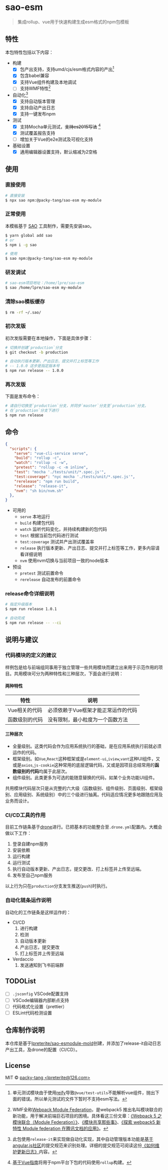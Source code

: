 # sao-esm

> 集成rollup、vue用于快速构建生成esm格式的npm包模板

## 特性

本包特性包括以下内容：

* 构建
  * [x] 包产出支持，支持umd/cjs/esm格式内容的产出[^1]
  * [x] 包含babel兼容
  * [x] 支持Vue组件构建及本地调试
  * [ ] 支持WMF特性[^4]
* 自动化[^2]
  * [x] 支持自动版本管理
  * [x] 支持自动产出日志
  * [x] 支持一键发布npm
* 测试
  * [x] 支持Mocha单元测试，~~支持es2015写法~~ [^3]
  * [x] 测试覆盖报告支持
  * [ ] 增加关于Vue的e2e测试及可视化支持
* 基础设置
  * [x] 通用编辑器设置支持，默认缩减为2空格

## 使用

### 直接使用

```sh
# 直接安装
$ npx sao npm:@packy-tang/sao-esm my-module
```

### 正常使用

本模板基于 [SAO](https://github.com/saojs/sao) 工具制作，需要先安装sao。

```bash
$ yarn global add sao
# or
$ npm i -g sao

# 使用
$ sao npm:@packy-tang/sao-esm my-module
```

### 研发调试

```bash
# sao-esm项目地址：/home/lpre/sao-esm
$ sao /home/lpre/sao-esm my-module
```

### 清除sao模板缓存

```bash
$ rm -rf ~/.sao/
```

### 初次发版

初次发版需要在本地操作，下面是具体步骤：

```sh
# 切换并创建`production`分支
$ git checkout -b production

# 自动执行版本更新、产出日志、提交并打上标签等工作
# -- 1.0.0 这步是指定版本号
$ npm run release -- 1.0.0
```

### 再次发版

下面是发布命令：

```sh
# 请自行切换至`production`分支，并同步`master`分支至`production`分支。
# 在`production`分支下进行
$ npm run release
```

## 命令

```json
{
  "scripts": {
    "serve": "vue-cli-service serve",
    "build": "rollup -c",
    "watch": "rollup -c -w",
    "pretest": "rollup -c -m inline",
    "test": "mocha './tests/unit/*.spec.js'",
    "test:coverage": "nyc mocha './tests/unit/*.spec.js'",
    "rerelease": "npm run build",
    "release": "release-it",
    "nvm": "sh bin/nvm.sh"
  },
}
```

* 可用的
  * `serve` 本地运行
  * `build` 构建包代码
  * `watch` 监听代码变化，并持续构建新的包代码
  * `test` 根据当前包代码进行测试
  * `test:coverage` 测试并产出测试覆盖率
  * `release` 执行版本更新、产出日志、提交并打上标签等工作，更多内容请看详细说明
  * `nvm` 使用nvm切换与当前项目一致的node版本
* 预设
  * `pretest` 测试前置命令
  * `rerelease` 自动发布的前置命令

### release命令详细说明

```sh
# 指定升级版本
$ npm run release 1.0.1 

# 自动完成
$ npm run release -- --ci
```

## 说明与建议

### 代码模块的定义的建议

样例包是给与前端组同事用于独立管理一些共用模块而建立出来用于示范作用的项目。共用模块可分为两种特性和三种层次，下面会进行说明：

#### 两种特性

| 特性           | 说明                                |
|----------------|-------------------------------------|
| Vue相关的代码  | 必须依赖于Vue框架才能正常运作的代码 |
| 函数级别的代码 | 没有限制，最小粒度为一个函数方法    |

#### 三种层次

* 全量级别。这类代码会作为应用系统执行的基础，是在应用系统执行前就必须运作的代码。
* 框架级别。如`Vue`,`React`这种框架或是`element-ui`,`iview`,`vant`这种UI组件，又或是`axios`,`js-cookie`这种常用的底层逻辑代码，又或是因项目总结常用的**函数级别的代码**均属于此层次。
* 组件级别。此类更多为可选的能随意替换的代码，如某个业务功能UI组件。

共用模块代码层次只是从完整的六大级（函数级别、组件级别、页面级别、框架级别、应用级别、系统级别）中的三个级进行抽离。代码适应情况更多地跟随应用及业务而设计。

### CI/CD工具的作用

目前工作链条基于[drone](http://drone.io)进行。已把基本的功能整合至`.drone.yml`配置内。大概会做以下工作：

1. 登录自建npm服务
2. 安装依赖
3. 运行构建
4. 运行测试
5. 执行自动版本更新、产出日志，提交更改、打上标签并上传至远端。
6. 发布至自己npm服务

以上行为只在`production`分支发生推送(`push`)时执行。

### 自动化链条运作说明

自动化的工作链条是这样运作的：

* CI/CD
  1. 进行构建
  2. 检测
  3. 自动版本更新
  4. 产出日志，提交更改
  5. 打上标签并上传至远端
* Verdaccio
  1. 发送通知到飞书前端群


## TODOList

- [ ] `.jsconfig` VSCode配置支持
- [ ] VSCode编辑器内部断点支持
- [ ] 代码格式化设置（prettier）
- [ ] ESLint代码检测设置

## 仓库制作说明

本仓库是基于[lpreterite/sao-esmodule-mold](https://github.com/lpreterite/sao-esmodule-mold)创建，并添加了release-it自动日志产出工具，及drone的配置（CI/CD）。

## License

MIT &copy; [packy-tang &lt;lpreterite@126.com&gt;](uxfeel.com)


[^1]: 单元测试模块由于使用[reify][reify]导致`@vue/test-utils`不能解析vue组件，抛出下面的错误。所以单元测试的文件下暂时不支持esm写法。

[^2]: 此包使用`release-it`来实现做自动化实现，其中自动管理版本功能是[基于angular.js社区][ang-commit-guidelines]的提交规范来识别处理。详细的提交规范可阅读这份[《如何维护更新日志》][keepachangelog]内容。

[^3]: [基于Vue指南][vue cookbook]将用于npm平台下包的代码使用`rollup`构建。

[^4]: WMF全称[Webpack Module Federation][WMF]，是webpack5 推出名叫模块联合的新功能，用于解决前端巨石项目的困境。具体看这三份文章：[《Webpack 5 之 模块联合（Module Federation）》](wmf_l1)、[《模块共享那些事》](wmf_l2)、[《探索 webpack5 新特性 Module federation 在腾讯文档的应用》](wmf_l3)。

[reify]: https://www.npmjs.com/package/reify
[vue cookbook]: https://cn.vuejs.org/v2/cookbook/packaging-sfc-for-npm.html
[ang-commit-guidelines]: https://github.com/angular/angular.js/blob/master/DEVELOPERS.md#-git-commit-guidelines
[keepachangelog]: https://keepachangelog.com/zh-CN/1.0.0/
[WMF]: https://indepth.dev/posts/1173/webpack-5-module-federation-a-game-changer-in-javascript-architecture
[wmf_l1]: https://www.lumin.tech/articles/webpack-module-federation/
[wmf_l2]: http://soiiy.com/index.php/Vue-js/13064.html
[wmf_l3]: http://www.alloyteam.com/2020/04/14338/


